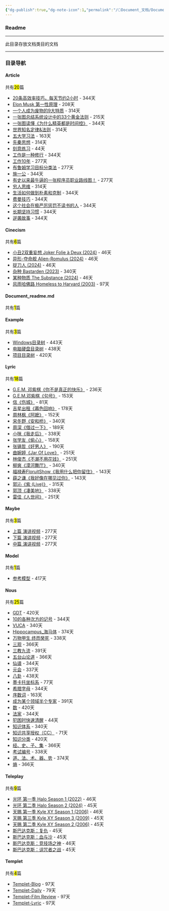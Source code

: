 ```yaml
---
{"dg-publish":true,"dg-note-icon":1,"permalink":"/🌕Document_文档/Document_readme/","dgPassFrontmatter":true,"noteIcon":1,"created":"2024-08-24T23:09:47.569+08:00","updated":"2024-09-18T23:05:52.140+08:00"}
---
```


### Readme
--- 
此目录存放文档类目的文档
***
### 目录导航
<p><span><h4 data-heading="Article" dir="auto">Article</h4></span></p><p><span>共有<mark>20</mark>篇</span></p><div><ul class="dataview list-view-ul"><li><span><a data-tooltip-position="top" aria-label="🌕Document_文档/Article/20条高效率技巧，每天节约2小时.md" data-href="🌕Document_文档/Article/20条高效率技巧，每天节约2小时.md" href="🌕Document_文档/Article/20条高效率技巧，每天节约2小时.md" class="internal-link" target="_blank" rel="noopener nofollow">20条高效率技巧，每天节约2小时</a> - 344天</span></li><li><span><a data-tooltip-position="top" aria-label="🌕Document_文档/Article/Elon Musk 第一性原理.md" data-href="🌕Document_文档/Article/Elon Musk 第一性原理.md" href="🌕Document_文档/Article/Elon Musk 第一性原理.md" class="internal-link" target="_blank" rel="noopener nofollow">Elon Musk 第一性原理</a> - 208天</span></li><li><span><a data-tooltip-position="top" aria-label="🌕Document_文档/Article/一个人成为废物的9大特质.md" data-href="🌕Document_文档/Article/一个人成为废物的9大特质.md" href="🌕Document_文档/Article/一个人成为废物的9大特质.md" class="internal-link" target="_blank" rel="noopener nofollow">一个人成为废物的9大特质</a> - 314天</span></li><li><span><a data-tooltip-position="top" aria-label="🌕Document_文档/Article/一张图总结系统设计中的33个黄金法则.md" data-href="🌕Document_文档/Article/一张图总结系统设计中的33个黄金法则.md" href="🌕Document_文档/Article/一张图总结系统设计中的33个黄金法则.md" class="internal-link" target="_blank" rel="noopener nofollow">一张图总结系统设计中的33个黄金法则</a> - 215天</span></li><li><span><a data-tooltip-position="top" aria-label="🌕Document_文档/Article/一张图读懂《为什么精英都是时间控》.md" data-href="🌕Document_文档/Article/一张图读懂《为什么精英都是时间控》.md" href="🌕Document_文档/Article/一张图读懂《为什么精英都是时间控》.md" class="internal-link" target="_blank" rel="noopener nofollow">一张图读懂《为什么精英都是时间控》</a> - 344天</span></li><li><span><a data-tooltip-position="top" aria-label="🌕Document_文档/Article/世界知名定律&amp;法则.md" data-href="🌕Document_文档/Article/世界知名定律&amp;法则.md" href="🌕Document_文档/Article/世界知名定律&amp;法则.md" class="internal-link" target="_blank" rel="noopener nofollow">世界知名定律&amp;法则</a> - 314天</span></li><li><span><a data-tooltip-position="top" aria-label="🌕Document_文档/Article/五大学习法.md" data-href="🌕Document_文档/Article/五大学习法.md" href="🌕Document_文档/Article/五大学习法.md" class="internal-link" target="_blank" rel="noopener nofollow">五大学习法</a> - 163天</span></li><li><span><a data-tooltip-position="top" aria-label="🌕Document_文档/Article/先秦思想.md" data-href="🌕Document_文档/Article/先秦思想.md" href="🌕Document_文档/Article/先秦思想.md" class="internal-link" target="_blank" rel="noopener nofollow">先秦思想</a> - 314天</span></li><li><span><a data-tooltip-position="top" aria-label="🌕Document_文档/Article/刻意练习.md" data-href="🌕Document_文档/Article/刻意练习.md" href="🌕Document_文档/Article/刻意练习.md" class="internal-link" target="_blank" rel="noopener nofollow">刻意练习</a> - 44天</span></li><li><span><a data-tooltip-position="top" aria-label="🌕Document_文档/Article/工作是一种修行.md" data-href="🌕Document_文档/Article/工作是一种修行.md" href="🌕Document_文档/Article/工作是一种修行.md" class="internal-link" target="_blank" rel="noopener nofollow">工作是一种修行</a> - 344天</span></li><li><span><a data-tooltip-position="top" aria-label="🌕Document_文档/Article/工作10年.md" data-href="🌕Document_文档/Article/工作10年.md" href="🌕Document_文档/Article/工作10年.md" class="internal-link" target="_blank" rel="noopener nofollow">工作10年</a> - 277天</span></li><li><span><a data-tooltip-position="top" aria-label="🌕Document_文档/Article/布鲁姆学习目标分类法.md" data-href="🌕Document_文档/Article/布鲁姆学习目标分类法.md" href="🌕Document_文档/Article/布鲁姆学习目标分类法.md" class="internal-link" target="_blank" rel="noopener nofollow">布鲁姆学习目标分类法</a> - 277天</span></li><li><span><a data-tooltip-position="top" aria-label="🌕Document_文档/Article/施一公.md" data-href="🌕Document_文档/Article/施一公.md" href="🌕Document_文档/Article/施一公.md" class="internal-link" target="_blank" rel="noopener nofollow">施一公</a> - 344天</span></li><li><span><a data-tooltip-position="top" aria-label="🌕Document_文档/Article/有史以来最牛逼的一张程序员职业路线图！.md" data-href="🌕Document_文档/Article/有史以来最牛逼的一张程序员职业路线图！.md" href="🌕Document_文档/Article/有史以来最牛逼的一张程序员职业路线图！.md" class="internal-link" target="_blank" rel="noopener nofollow">有史以来最牛逼的一张程序员职业路线图！</a> - 277天</span></li><li><span><a data-tooltip-position="top" aria-label="🌕Document_文档/Article/穷人思维.md" data-href="🌕Document_文档/Article/穷人思维.md" href="🌕Document_文档/Article/穷人思维.md" class="internal-link" target="_blank" rel="noopener nofollow">穷人思维</a> - 314天</span></li><li><span><a data-tooltip-position="top" aria-label="🌕Document_文档/Article/生活如何做到朴素和克制.md" data-href="🌕Document_文档/Article/生活如何做到朴素和克制.md" href="🌕Document_文档/Article/生活如何做到朴素和克制.md" class="internal-link" target="_blank" rel="noopener nofollow">生活如何做到朴素和克制</a> - 344天</span></li><li><span><a data-tooltip-position="top" aria-label="🌕Document_文档/Article/费曼技巧.md" data-href="🌕Document_文档/Article/费曼技巧.md" href="🌕Document_文档/Article/费曼技巧.md" class="internal-link" target="_blank" rel="noopener nofollow">费曼技巧</a> - 344天</span></li><li><span><a data-tooltip-position="top" aria-label="🌕Document_文档/Article/这个社会在极严厉惩罚不读书的人.md" data-href="🌕Document_文档/Article/这个社会在极严厉惩罚不读书的人.md" href="🌕Document_文档/Article/这个社会在极严厉惩罚不读书的人.md" class="internal-link" target="_blank" rel="noopener nofollow">这个社会在极严厉惩罚不读书的人</a> - 344天</span></li><li><span><a data-tooltip-position="top" aria-label="🌕Document_文档/Article/长期坚持习惯.md" data-href="🌕Document_文档/Article/长期坚持习惯.md" href="🌕Document_文档/Article/长期坚持习惯.md" class="internal-link" target="_blank" rel="noopener nofollow">长期坚持习惯</a> - 344天</span></li><li><span><a data-tooltip-position="top" aria-label="🌕Document_文档/Article/逆袭故事.md" data-href="🌕Document_文档/Article/逆袭故事.md" href="🌕Document_文档/Article/逆袭故事.md" class="internal-link" target="_blank" rel="noopener nofollow">逆袭故事</a> - 344天</span></li></ul></div><p><span><h4 data-heading="Cinecism" dir="auto">Cinecism</h4></span></p><p><span>共有<mark>6</mark>篇</span></p><div><ul class="dataview list-view-ul"><li><span><a data-tooltip-position="top" aria-label="🌕Document_文档/Cinecism/小丑2双重妄想 Joker Folie à Deux (2024).md" data-href="🌕Document_文档/Cinecism/小丑2双重妄想 Joker Folie à Deux (2024).md" href="🌕Document_文档/Cinecism/小丑2双重妄想 Joker Folie à Deux (2024).md" class="internal-link" target="_blank" rel="noopener nofollow">小丑2双重妄想 Joker Folie à Deux (2024)</a> - 46天</span></li><li><span><a data-tooltip-position="top" aria-label="🌕Document_文档/Cinecism/异形-夺命舰 Alien-Romulus (2024).md" data-href="🌕Document_文档/Cinecism/异形-夺命舰 Alien-Romulus (2024).md" href="🌕Document_文档/Cinecism/异形-夺命舰 Alien-Romulus (2024).md" class="internal-link" target="_blank" rel="noopener nofollow">异形-夺命舰 Alien-Romulus (2024)</a> - 46天</span></li><li><span><a data-tooltip-position="top" aria-label="🌕Document_文档/Cinecism/捉刀人 (2024).md" data-href="🌕Document_文档/Cinecism/捉刀人 (2024).md" href="🌕Document_文档/Cinecism/捉刀人 (2024).md" class="internal-link" target="_blank" rel="noopener nofollow">捉刀人 (2024)</a> - 46天</span></li><li><span><a data-tooltip-position="top" aria-label="🌕Document_文档/Cinecism/杂种 Bastarden (2023).md" data-href="🌕Document_文档/Cinecism/杂种 Bastarden (2023).md" href="🌕Document_文档/Cinecism/杂种 Bastarden (2023).md" class="internal-link" target="_blank" rel="noopener nofollow">杂种 Bastarden (2023)</a> - 340天</span></li><li><span><a data-tooltip-position="top" aria-label="🌕Document_文档/Cinecism/某种物质 The Substance (2024).md" data-href="🌕Document_文档/Cinecism/某种物质 The Substance (2024).md" href="🌕Document_文档/Cinecism/某种物质 The Substance (2024).md" class="internal-link" target="_blank" rel="noopener nofollow">某种物质 The Substance (2024)</a> - 46天</span></li><li><span><a data-tooltip-position="top" aria-label="🌕Document_文档/Cinecism/风雨哈佛路 Homeless to Harvard (2003).md" data-href="🌕Document_文档/Cinecism/风雨哈佛路 Homeless to Harvard (2003).md" href="🌕Document_文档/Cinecism/风雨哈佛路 Homeless to Harvard (2003).md" class="internal-link" target="_blank" rel="noopener nofollow">风雨哈佛路 Homeless to Harvard (2003)</a> - 97天</span></li></ul></div><p><span><h4 data-heading="Document_readme.md" dir="auto">Document_readme.md</h4></span></p><p><span>共有<mark>1</mark>篇</span></p><div><ul class="dataview list-view-ul"></ul></div><p><span><h4 data-heading="Example" dir="auto">Example</h4></span></p><p><span>共有<mark>3</mark>篇</span></p><div><ul class="dataview list-view-ul"><li><span><a data-tooltip-position="top" aria-label="🌕Document_文档/Example/Windows目录树.md" data-href="🌕Document_文档/Example/Windows目录树.md" href="🌕Document_文档/Example/Windows目录树.md" class="internal-link" target="_blank" rel="noopener nofollow">Windows目录树</a> - 443天</span></li><li><span><a data-tooltip-position="top" aria-label="🌕Document_文档/Example/电脑硬盘目录树.md" data-href="🌕Document_文档/Example/电脑硬盘目录树.md" href="🌕Document_文档/Example/电脑硬盘目录树.md" class="internal-link" target="_blank" rel="noopener nofollow">电脑硬盘目录树</a> - 438天</span></li><li><span><a data-tooltip-position="top" aria-label="🌕Document_文档/Example/项目目录树.md" data-href="🌕Document_文档/Example/项目目录树.md" href="🌕Document_文档/Example/项目目录树.md" class="internal-link" target="_blank" rel="noopener nofollow">项目目录树</a> - 420天</span></li></ul></div><p><span><h4 data-heading="Lyric" dir="auto">Lyric</h4></span></p><p><span>共有<mark>18</mark>篇</span></p><div><ul class="dataview list-view-ul"><li><span><a data-tooltip-position="top" aria-label="🌕Document_文档/Lyric/G.E.M. 邓紫棋《你不是真正的快乐》.md" data-href="🌕Document_文档/Lyric/G.E.M. 邓紫棋《你不是真正的快乐》.md" href="🌕Document_文档/Lyric/G.E.M. 邓紫棋《你不是真正的快乐》.md" class="internal-link" target="_blank" rel="noopener nofollow">G.E.M. 邓紫棋《你不是真正的快乐》</a> - 236天</span></li><li><span><a data-tooltip-position="top" aria-label="🌕Document_文档/Lyric/G.E.M.邓紫棋《句号》.md" data-href="🌕Document_文档/Lyric/G.E.M.邓紫棋《句号》.md" href="🌕Document_文档/Lyric/G.E.M.邓紫棋《句号》.md" class="internal-link" target="_blank" rel="noopener nofollow">G.E.M.邓紫棋《句号》</a> - 153天</span></li><li><span><a data-tooltip-position="top" aria-label="🌕Document_文档/Lyric/信《伤城》.md" data-href="🌕Document_文档/Lyric/信《伤城》.md" href="🌕Document_文档/Lyric/信《伤城》.md" class="internal-link" target="_blank" rel="noopener nofollow">信《伤城》</a> - 81天</span></li><li><span><a data-tooltip-position="top" aria-label="🌕Document_文档/Lyric/吉星出租《暮色回响》.md" data-href="🌕Document_文档/Lyric/吉星出租《暮色回响》.md" href="🌕Document_文档/Lyric/吉星出租《暮色回响》.md" class="internal-link" target="_blank" rel="noopener nofollow">吉星出租《暮色回响》</a> - 178天</span></li><li><span><a data-tooltip-position="top" aria-label="🌕Document_文档/Lyric/周林枫《阿嬷》.md" data-href="🌕Document_文档/Lyric/周林枫《阿嬷》.md" href="🌕Document_文档/Lyric/周林枫《阿嬷》.md" class="internal-link" target="_blank" rel="noopener nofollow">周林枫《阿嬷》</a> - 152天</span></li><li><span><a data-tooltip-position="top" aria-label="🌕Document_文档/Lyric/宋冬野《安和桥》.md" data-href="🌕Document_文档/Lyric/宋冬野《安和桥》.md" href="🌕Document_文档/Lyric/宋冬野《安和桥》.md" class="internal-link" target="_blank" rel="noopener nofollow">宋冬野《安和桥》</a> - 340天</span></li><li><span><a data-tooltip-position="top" aria-label="🌕Document_文档/Lyric/周深《借过一下》.md" data-href="🌕Document_文档/Lyric/周深《借过一下》.md" href="🌕Document_文档/Lyric/周深《借过一下》.md" class="internal-link" target="_blank" rel="noopener nofollow">周深《借过一下》</a> - 189天</span></li><li><span><a data-tooltip-position="top" aria-label="🌕Document_文档/Lyric/小咪《我走后》.md" data-href="🌕Document_文档/Lyric/小咪《我走后》.md" href="🌕Document_文档/Lyric/小咪《我走后》.md" class="internal-link" target="_blank" rel="noopener nofollow">小咪《我走后》</a> - 338天</span></li><li><span><a data-tooltip-position="top" aria-label="🌕Document_文档/Lyric/张学友《偷心》.md" data-href="🌕Document_文档/Lyric/张学友《偷心》.md" href="🌕Document_文档/Lyric/张学友《偷心》.md" class="internal-link" target="_blank" rel="noopener nofollow">张学友《偷心》</a> - 158天</span></li><li><span><a data-tooltip-position="top" aria-label="🌕Document_文档/Lyric/张镐哲《好男人》.md" data-href="🌕Document_文档/Lyric/张镐哲《好男人》.md" href="🌕Document_文档/Lyric/张镐哲《好男人》.md" class="internal-link" target="_blank" rel="noopener nofollow">张镐哲《好男人》</a> - 190天</span></li><li><span><a data-tooltip-position="top" aria-label="🌕Document_文档/Lyric/曲婉婷《Jar Of Love》.md" data-href="🌕Document_文档/Lyric/曲婉婷《Jar Of Love》.md" href="🌕Document_文档/Lyric/曲婉婷《Jar Of Love》.md" class="internal-link" target="_blank" rel="noopener nofollow">曲婉婷《Jar Of Love》</a> - 251天</span></li><li><span><a data-tooltip-position="top" aria-label="🌕Document_文档/Lyric/林俊杰《不潮不用花钱》.md" data-href="🌕Document_文档/Lyric/林俊杰《不潮不用花钱》.md" href="🌕Document_文档/Lyric/林俊杰《不潮不用花钱》.md" class="internal-link" target="_blank" rel="noopener nofollow">林俊杰《不潮不用花钱》</a> - 251天</span></li><li><span><a data-tooltip-position="top" aria-label="🌕Document_文档/Lyric/柳爽《漠河舞厅》.md" data-href="🌕Document_文档/Lyric/柳爽《漠河舞厅》.md" href="🌕Document_文档/Lyric/柳爽《漠河舞厅》.md" class="internal-link" target="_blank" rel="noopener nofollow">柳爽《漠河舞厅》</a> - 340天</span></li><li><span><a data-tooltip-position="top" aria-label="🌕Document_文档/Lyric/福禄寿FloruitShow《我用什么把你留住》.md" data-href="🌕Document_文档/Lyric/福禄寿FloruitShow《我用什么把你留住》.md" href="🌕Document_文档/Lyric/福禄寿FloruitShow《我用什么把你留住》.md" class="internal-link" target="_blank" rel="noopener nofollow">福禄寿FloruitShow《我用什么把你留住》</a> - 143天</span></li><li><span><a data-tooltip-position="top" aria-label="🌕Document_文档/Lyric/薛之谦《我好像在哪见过你》.md" data-href="🌕Document_文档/Lyric/薛之谦《我好像在哪见过你》.md" href="🌕Document_文档/Lyric/薛之谦《我好像在哪见过你》.md" class="internal-link" target="_blank" rel="noopener nofollow">薛之谦《我好像在哪见过你》</a> - 143天</span></li><li><span><a data-tooltip-position="top" aria-label="🌕Document_文档/Lyric/郭沁《紫 (Live)》.md" data-href="🌕Document_文档/Lyric/郭沁《紫 (Live)》.md" href="🌕Document_文档/Lyric/郭沁《紫 (Live)》.md" class="internal-link" target="_blank" rel="noopener nofollow">郭沁《紫 (Live)》</a> - 315天</span></li><li><span><a data-tooltip-position="top" aria-label="🌕Document_文档/Lyric/郭顶《凄美地》.md" data-href="🌕Document_文档/Lyric/郭顶《凄美地》.md" href="🌕Document_文档/Lyric/郭顶《凄美地》.md" class="internal-link" target="_blank" rel="noopener nofollow">郭顶《凄美地》</a> - 338天</span></li><li><span><a data-tooltip-position="top" aria-label="🌕Document_文档/Lyric/雷佳《人世间》.md" data-href="🌕Document_文档/Lyric/雷佳《人世间》.md" href="🌕Document_文档/Lyric/雷佳《人世间》.md" class="internal-link" target="_blank" rel="noopener nofollow">雷佳《人世间》</a> - 251天</span></li></ul></div><p><span><h4 data-heading="Maybe" dir="auto">Maybe</h4></span></p><p><span>共有<mark>3</mark>篇</span></p><div><ul class="dataview list-view-ul"><li><span><a data-tooltip-position="top" aria-label="🌕Document_文档/Maybe/上篇 演讲视频.md" data-href="🌕Document_文档/Maybe/上篇 演讲视频.md" href="🌕Document_文档/Maybe/上篇 演讲视频.md" class="internal-link" target="_blank" rel="noopener nofollow">上篇 演讲视频</a> - 277天</span></li><li><span><a data-tooltip-position="top" aria-label="🌕Document_文档/Maybe/下篇  演讲视频.md" data-href="🌕Document_文档/Maybe/下篇  演讲视频.md" href="🌕Document_文档/Maybe/下篇  演讲视频.md" class="internal-link" target="_blank" rel="noopener nofollow">下篇  演讲视频</a> - 277天</span></li><li><span><a data-tooltip-position="top" aria-label="🌕Document_文档/Maybe/中篇  演讲视频.md" data-href="🌕Document_文档/Maybe/中篇  演讲视频.md" href="🌕Document_文档/Maybe/中篇  演讲视频.md" class="internal-link" target="_blank" rel="noopener nofollow">中篇  演讲视频</a> - 277天</span></li></ul></div><p><span><h4 data-heading="Model" dir="auto">Model</h4></span></p><p><span>共有<mark>1</mark>篇</span></p><div><ul class="dataview list-view-ul"><li><span><a data-tooltip-position="top" aria-label="🌕Document_文档/Model/学习力/参考模型.md" data-href="🌕Document_文档/Model/学习力/参考模型.md" href="🌕Document_文档/Model/学习力/参考模型.md" class="internal-link" target="_blank" rel="noopener nofollow">参考模型</a> - 417天</span></li></ul></div><p><span><h4 data-heading="Nous" dir="auto">Nous</h4></span></p><p><span>共有<mark>25</mark>篇</span></p><div><ul class="dataview list-view-ul"><li><span><a data-tooltip-position="top" aria-label="🌕Document_文档/Nous/GDT.md" data-href="🌕Document_文档/Nous/GDT.md" href="🌕Document_文档/Nous/GDT.md" class="internal-link" target="_blank" rel="noopener nofollow">GDT</a> - 420天</span></li><li><span><a data-tooltip-position="top" aria-label="🌕Document_文档/Nous/10的各种次方的记号.md" data-href="🌕Document_文档/Nous/10的各种次方的记号.md" href="🌕Document_文档/Nous/10的各种次方的记号.md" class="internal-link" target="_blank" rel="noopener nofollow">10的各种次方的记号</a> - 344天</span></li><li><span><a data-tooltip-position="top" aria-label="🌕Document_文档/Nous/VUCA.md" data-href="🌕Document_文档/Nous/VUCA.md" href="🌕Document_文档/Nous/VUCA.md" class="internal-link" target="_blank" rel="noopener nofollow">VUCA</a> - 340天</span></li><li><span><a data-tooltip-position="top" aria-label="🌕Document_文档/Nous/Hippocampus_海马体.md" data-href="🌕Document_文档/Nous/Hippocampus_海马体.md" href="🌕Document_文档/Nous/Hippocampus_海马体.md" class="internal-link" target="_blank" rel="noopener nofollow">Hippocampus_海马体</a> - 374天</span></li><li><span><a data-tooltip-position="top" aria-label="🌕Document_文档/Nous/万物甲生 终而癸死.md" data-href="🌕Document_文档/Nous/万物甲生 终而癸死.md" href="🌕Document_文档/Nous/万物甲生 终而癸死.md" class="internal-link" target="_blank" rel="noopener nofollow">万物甲生 终而癸死</a> - 338天</span></li><li><span><a data-tooltip-position="top" aria-label="🌕Document_文档/Nous/三观.md" data-href="🌕Document_文档/Nous/三观.md" href="🌕Document_文档/Nous/三观.md" class="internal-link" target="_blank" rel="noopener nofollow">三观</a> - 366天</span></li><li><span><a data-tooltip-position="top" aria-label="🌕Document_文档/Nous/三教九流.md" data-href="🌕Document_文档/Nous/三教九流.md" href="🌕Document_文档/Nous/三教九流.md" class="internal-link" target="_blank" rel="noopener nofollow">三教九流</a> - 391天</span></li><li><span><a data-tooltip-position="top" aria-label="🌕Document_文档/Nous/五台山论道.md" data-href="🌕Document_文档/Nous/五台山论道.md" href="🌕Document_文档/Nous/五台山论道.md" class="internal-link" target="_blank" rel="noopener nofollow">五台山论道</a> - 366天</span></li><li><span><a data-tooltip-position="top" aria-label="🌕Document_文档/Nous/仙谱.md" data-href="🌕Document_文档/Nous/仙谱.md" href="🌕Document_文档/Nous/仙谱.md" class="internal-link" target="_blank" rel="noopener nofollow">仙谱</a> - 344天</span></li><li><span><a data-tooltip-position="top" aria-label="🌕Document_文档/Nous/元会.md" data-href="🌕Document_文档/Nous/元会.md" href="🌕Document_文档/Nous/元会.md" class="internal-link" target="_blank" rel="noopener nofollow">元会</a> - 337天</span></li><li><span><a data-tooltip-position="top" aria-label="🌕Document_文档/Nous/八卦.md" data-href="🌕Document_文档/Nous/八卦.md" href="🌕Document_文档/Nous/八卦.md" class="internal-link" target="_blank" rel="noopener nofollow">八卦</a> - 438天</span></li><li><span><a data-tooltip-position="top" aria-label="🌕Document_文档/Nous/墨卡托坐标系.md" data-href="🌕Document_文档/Nous/墨卡托坐标系.md" href="🌕Document_文档/Nous/墨卡托坐标系.md" class="internal-link" target="_blank" rel="noopener nofollow">墨卡托坐标系</a> - 77天</span></li><li><span><a data-tooltip-position="top" aria-label="🌕Document_文档/Nous/希腊字母.md" data-href="🌕Document_文档/Nous/希腊字母.md" href="🌕Document_文档/Nous/希腊字母.md" class="internal-link" target="_blank" rel="noopener nofollow">希腊字母</a> - 344天</span></li><li><span><a data-tooltip-position="top" aria-label="🌕Document_文档/Nous/序数词.md" data-href="🌕Document_文档/Nous/序数词.md" href="🌕Document_文档/Nous/序数词.md" class="internal-link" target="_blank" rel="noopener nofollow">序数词</a> - 163天</span></li><li><span><a data-tooltip-position="top" aria-label="🌕Document_文档/Nous/成为某个领域半个专家.md" data-href="🌕Document_文档/Nous/成为某个领域半个专家.md" href="🌕Document_文档/Nous/成为某个领域半个专家.md" class="internal-link" target="_blank" rel="noopener nofollow">成为某个领域半个专家</a> - 391天</span></li><li><span><a data-tooltip-position="top" aria-label="🌕Document_文档/Nous/数.md" data-href="🌕Document_文档/Nous/数.md" href="🌕Document_文档/Nous/数.md" class="internal-link" target="_blank" rel="noopener nofollow">数</a> - 420天</span></li><li><span><a data-tooltip-position="top" aria-label="🌕Document_文档/Nous/法家.md" data-href="🌕Document_文档/Nous/法家.md" href="🌕Document_文档/Nous/法家.md" class="internal-link" target="_blank" rel="noopener nofollow">法家</a> - 344天</span></li><li><span><a data-tooltip-position="top" aria-label="🌕Document_文档/Nous/犯困时快速清醒.md" data-href="🌕Document_文档/Nous/犯困时快速清醒.md" href="🌕Document_文档/Nous/犯困时快速清醒.md" class="internal-link" target="_blank" rel="noopener nofollow">犯困时快速清醒</a> - 44天</span></li><li><span><a data-tooltip-position="top" aria-label="🌕Document_文档/Nous/知识体系.md" data-href="🌕Document_文档/Nous/知识体系.md" href="🌕Document_文档/Nous/知识体系.md" class="internal-link" target="_blank" rel="noopener nofollow">知识体系</a> - 340天</span></li><li><span><a data-tooltip-position="top" aria-label="🌕Document_文档/Nous/知识共享授权（CC）.md" data-href="🌕Document_文档/Nous/知识共享授权（CC）.md" href="🌕Document_文档/Nous/知识共享授权（CC）.md" class="internal-link" target="_blank" rel="noopener nofollow">知识共享授权（CC）</a> - 71天</span></li><li><span><a data-tooltip-position="top" aria-label="🌕Document_文档/Nous/知识分类.md" data-href="🌕Document_文档/Nous/知识分类.md" href="🌕Document_文档/Nous/知识分类.md" class="internal-link" target="_blank" rel="noopener nofollow">知识分类</a> - 420天</span></li><li><span><a data-tooltip-position="top" aria-label="🌕Document_文档/Nous/经、史、子、集.md" data-href="🌕Document_文档/Nous/经、史、子、集.md" href="🌕Document_文档/Nous/经、史、子、集.md" class="internal-link" target="_blank" rel="noopener nofollow">经、史、子、集</a> - 366天</span></li><li><span><a data-tooltip-position="top" aria-label="🌕Document_文档/Nous/考试编号.md" data-href="🌕Document_文档/Nous/考试编号.md" href="🌕Document_文档/Nous/考试编号.md" class="internal-link" target="_blank" rel="noopener nofollow">考试编号</a> - 338天</span></li><li><span><a data-tooltip-position="top" aria-label="🌕Document_文档/Nous/道、法、术、器、势.md" data-href="🌕Document_文档/Nous/道、法、术、器、势.md" href="🌕Document_文档/Nous/道、法、术、器、势.md" class="internal-link" target="_blank" rel="noopener nofollow">道、法、术、器、势</a> - 374天</span></li><li><span><a data-tooltip-position="top" aria-label="🌕Document_文档/Nous/熵.md" data-href="🌕Document_文档/Nous/熵.md" href="🌕Document_文档/Nous/熵.md" class="internal-link" target="_blank" rel="noopener nofollow">熵</a> - 366天</span></li></ul></div><p><span><h4 data-heading="Teleplay" dir="auto">Teleplay</h4></span></p><p><span>共有<mark>9</mark>篇</span></p><div><ul class="dataview list-view-ul"><li><span><a data-tooltip-position="top" aria-label="🌕Document_文档/Teleplay/光环 第一季 Halo Season 1 (2022).md" data-href="🌕Document_文档/Teleplay/光环 第一季 Halo Season 1 (2022).md" href="🌕Document_文档/Teleplay/光环 第一季 Halo Season 1 (2022).md" class="internal-link" target="_blank" rel="noopener nofollow">光环 第一季 Halo Season 1 (2022)</a> - 46天</span></li><li><span><a data-tooltip-position="top" aria-label="🌕Document_文档/Teleplay/光环 第二季 Halo Season 2 (2024).md" data-href="🌕Document_文档/Teleplay/光环 第二季 Halo Season 2 (2024).md" href="🌕Document_文档/Teleplay/光环 第二季 Halo Season 2 (2024).md" class="internal-link" target="_blank" rel="noopener nofollow">光环 第二季 Halo Season 2 (2024)</a> - 45天</span></li><li><span><a data-tooltip-position="top" aria-label="🌕Document_文档/Teleplay/天赐 第一季 Kyle XY Season 1 (2006).md" data-href="🌕Document_文档/Teleplay/天赐 第一季 Kyle XY Season 1 (2006).md" href="🌕Document_文档/Teleplay/天赐 第一季 Kyle XY Season 1 (2006).md" class="internal-link" target="_blank" rel="noopener nofollow">天赐 第一季 Kyle XY Season 1 (2006)</a> - 46天</span></li><li><span><a data-tooltip-position="top" aria-label="🌕Document_文档/Teleplay/天赐 第三季 Kyle XY Season 3 (2009).md" data-href="🌕Document_文档/Teleplay/天赐 第三季 Kyle XY Season 3 (2009).md" href="🌕Document_文档/Teleplay/天赐 第三季 Kyle XY Season 3 (2009).md" class="internal-link" target="_blank" rel="noopener nofollow">天赐 第三季 Kyle XY Season 3 (2009)</a> - 45天</span></li><li><span><a data-tooltip-position="top" aria-label="🌕Document_文档/Teleplay/天赐 第二季 Kyle XY Season 2 (2006).md" data-href="🌕Document_文档/Teleplay/天赐 第二季 Kyle XY Season 2 (2006).md" href="🌕Document_文档/Teleplay/天赐 第二季 Kyle XY Season 2 (2006).md" class="internal-link" target="_blank" rel="noopener nofollow">天赐 第二季 Kyle XY Season 2 (2006)</a> - 45天</span></li><li><span><a data-tooltip-position="top" aria-label="🌕Document_文档/Teleplay/斯巴达克斯：复仇.md" data-href="🌕Document_文档/Teleplay/斯巴达克斯：复仇.md" href="🌕Document_文档/Teleplay/斯巴达克斯：复仇.md" class="internal-link" target="_blank" rel="noopener nofollow">斯巴达克斯：复仇</a> - 45天</span></li><li><span><a data-tooltip-position="top" aria-label="🌕Document_文档/Teleplay/斯巴达克斯：血与沙.md" data-href="🌕Document_文档/Teleplay/斯巴达克斯：血与沙.md" href="🌕Document_文档/Teleplay/斯巴达克斯：血与沙.md" class="internal-link" target="_blank" rel="noopener nofollow">斯巴达克斯：血与沙</a> - 45天</span></li><li><span><a data-tooltip-position="top" aria-label="🌕Document_文档/Teleplay/斯巴达克斯：竞技场之神.md" data-href="🌕Document_文档/Teleplay/斯巴达克斯：竞技场之神.md" href="🌕Document_文档/Teleplay/斯巴达克斯：竞技场之神.md" class="internal-link" target="_blank" rel="noopener nofollow">斯巴达克斯：竞技场之神</a> - 46天</span></li><li><span><a data-tooltip-position="top" aria-label="🌕Document_文档/Teleplay/斯巴达克斯：诅咒者之战.md" data-href="🌕Document_文档/Teleplay/斯巴达克斯：诅咒者之战.md" href="🌕Document_文档/Teleplay/斯巴达克斯：诅咒者之战.md" class="internal-link" target="_blank" rel="noopener nofollow">斯巴达克斯：诅咒者之战</a> - 45天</span></li></ul></div><p><span><h4 data-heading="Templet" dir="auto">Templet</h4></span></p><p><span>共有<mark>4</mark>篇</span></p><div><ul class="dataview list-view-ul"><li><span><a data-tooltip-position="top" aria-label="🌕Document_文档/Templet/Templet-Blog.md" data-href="🌕Document_文档/Templet/Templet-Blog.md" href="🌕Document_文档/Templet/Templet-Blog.md" class="internal-link" target="_blank" rel="noopener nofollow">Templet-Blog</a> - 97天</span></li><li><span><a data-tooltip-position="top" aria-label="🌕Document_文档/Templet/Templet-Daily.md" data-href="🌕Document_文档/Templet/Templet-Daily.md" href="🌕Document_文档/Templet/Templet-Daily.md" class="internal-link" target="_blank" rel="noopener nofollow">Templet-Daily</a> - 79天</span></li><li><span><a data-tooltip-position="top" aria-label="🌕Document_文档/Templet/Templet-Film Review.md" data-href="🌕Document_文档/Templet/Templet-Film Review.md" href="🌕Document_文档/Templet/Templet-Film Review.md" class="internal-link" target="_blank" rel="noopener nofollow">Templet-Film Review</a> - 97天</span></li><li><span><a data-tooltip-position="top" aria-label="🌕Document_文档/Templet/Templet-Lyric.md" data-href="🌕Document_文档/Templet/Templet-Lyric.md" href="🌕Document_文档/Templet/Templet-Lyric.md" class="internal-link" target="_blank" rel="noopener nofollow">Templet-Lyric</a> - 97天</span></li></ul></div>
